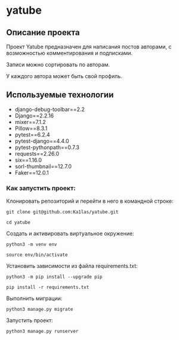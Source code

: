 # yatube
## Описание проекта
Проект Yatube предназначен для написания постов авторами, с возможностью комментирования и подписками.

Записи можно сортировать по авторам.

У каждого автора может быть свой профиль.



## Используемые технологии
- django-debug-toolbar==2.2
- Django==2.2.16
- mixer==7.1.2
- Pillow==8.3.1
- pytest==6.2.4
- pytest-django==4.4.0
- pytest-pythonpath==0.7.3
- requests==2.26.0
- six==1.16.0
- sorl-thumbnail==12.7.0
- Faker==12.0.1

### Как запустить проект:

Клонировать репозиторий и перейти в него в командной строке:

```
git clone git@github.com:Ka1las/yatube.git
```

```
cd yatube
```

Cоздать и активировать виртуальное окружение:

```
python3 -m venv env
```

```
source env/bin/activate
```

Установить зависимости из файла requirements.txt:

```
python3 -m pip install --upgrade pip
```

```
pip install -r requirements.txt
```

Выполнить миграции:

```
python3 manage.py migrate
```

Запустить проект:

```
python3 manage.py runserver
```
